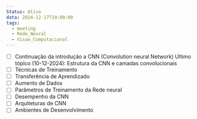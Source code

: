 ```yaml
---
Status: Ativo
data: 2024-12-17T19:00:00
tags:
  - meeting
  - Rede_Neural
  - Visao_Computacional
---
```

- [ ] Continuação da introdução a CNN (Convolution neural Network)
	Ultimo tópico (10-12-2024): Estrutura da CNN e camadas convolucionais
- [ ] Técnicas de Treinamento
- [ ] Transferência de Aprendizado
- [ ] Aumento de Dados
- [ ] Parâmetros de Treinamento da Rede neural
- [ ] Desempenho da CNN
- [ ] Arquiteturas de CNN
- [ ] Ambientes de Desenvolvimento